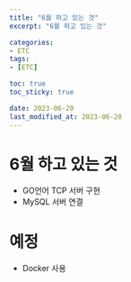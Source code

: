 ```yaml
---
title: "6월 하고 있는 것"
excerpt: "6월 하고 있는 것"

categories:
- ETC
tags:
- [ETC]

toc: true
toc_sticky: true

date: 2023-06-20
last_modified_at: 2023-06-20
---
```

# 6월 하고 있는 것

- GO언어 TCP 서버 구현
- MySQL 서버 연결



# 예정

- Docker 사용

